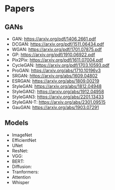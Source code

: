 # Papers
## GANs
  - GAN: https://arxiv.org/pdf/1406.2661.pdf
  - DCGAN: https://arxiv.org/pdf/1511.06434.pdf
  - WGAN: https://arxiv.org/pdf/1701.07875.pdf
  - GP: https://arxiv.org/pdf/1910.06922.pdf
  - Pix2Pix: https://arxiv.org/pdf/1611.07004.pdf
  - CycleGAN: https://arxiv.org/pdf/1703.10593.pdf
  - ProGAN: https://arxiv.org/abs/1710.10196v3
  - SRGAN: https://arxiv.org/abs/1609.04802
  - ESRGAN: https://arxiv.org/abs/1809.00219
  - StyleGAN: https://arxiv.org/abs/1812.04948
  - StyleGAN2: https://arxiv.org/abs/1912.04958
  - StyleGAN3: https://arxiv.org/abs/2201.13433
  - StyleGAN-T: https://arxiv.org/abs/2301.09515
  - GauGAN: https://arxiv.org/abs/1903.07291

## Models
  - ImageNet
  - EfficientNet
  - UNet
  - ResNet:
  - VGG:
  - BERT:
  - Diffusion:
  - Tranformers:
  - Attention
  - Whisper
